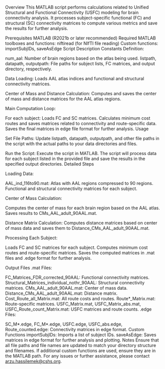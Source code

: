 Overview
This MATLAB script performs calculations related to Unified Structural and Functional Connectivity (USFC) modeling for brain connectivity analysis. It processes subject-specific functional (FC) and structural (SC) connectivity matrices to compute various metrics and save the results for further analysis.

Prerequisites
MATLAB (R2021b or later recommended)
Required MATLAB toolboxes and functions:
niftiread (for NIfTI file reading)
Custom functions: importSubjIDs, saveAsEdge
Script Description
Constants Definition:

num_aal: Number of brain regions based on the atlas being used.
listpath, datapath, outputpath: File paths for subject lists, FC matrices, and output directory, respectively.

Data Loading:
Loads AAL atlas indices and functional and structural connectivity matrices.

Center of Mass and Distance Calculation:
Computes and saves the center of mass and distance matrices for the AAL atlas regions.

Main Computation Loop:

For each subject:
Loads FC and SC matrices.
Calculates minimum cost routes and saves matrices related to connectivity and route-specific data.
Saves the final matrices in edge file format for further analysis.
Usage

Set File Paths:
Update listpath, datapath, outputpath, and other file paths in the script with the actual paths to your data directories and files.

Run the Script:
Execute the script in MATLAB. The script will process data for each subject listed in the provided file and save the results in the specified output directories.
Detailed Steps

Loading Data:

AAL_ind_116to90.mat: Atlas with AAL regions compressed to 90 regions.
Functional and structural connectivity matrices for each subject.

Center of Mass Calculation:

Computes the center of mass for each brain region based on the AAL atlas.
Saves results to CMs_AAL_adult_90AAL.mat.

Distance Matrix Calculation:
Computes distance matrices based on center of mass data and saves them to Distance_CMs_AAL_adult_90AAL.mat.

Processing Each Subject:

Loads FC and SC matrices for each subject.
Computes minimum cost routes and route-specific matrices.
Saves the computed matrices in .mat files and .edge format for further analysis.

Output Files
.mat Files:

FC_Matrices_FDR_corrected_90AAL: Functional connectivity matrices.
Structural_Matrices_individual_nothr_90AAL: Structural connectivity matrices.
CMs_AAL_adult_90AAL.mat: Center of mass data.
Distance_CMs_AAL_adult_90AAL.mat: Distance matrix.
Cost_Route_all_Matrix.mat: All route costs and routes.
Route*_Matrix.mat: Route-specific matrices.
USFC_Matrix.mat, USFC_Matrix_abs.mat, USFC_Route_count_Matrix.mat: USFC matrices and route counts.
.edge Files:

SC_M*.edge, FC_M*.edge, USFC.edge, USFC_abs.edge, Route_counted.edge: Connectivity matrices in edge format.
Custom Functions
importSubjIDs: Imports a list of subject IDs.
saveAsEdge: Saves matrices in edge format for further analysis and plotting.
Notes
Ensure that all file paths and file names are updated to match your directory structure and filenames.
If additional custom functions are used, ensure they are in the MATLAB path.
For any issues or further assistance, please contact arzu.hassilemek@cshs.org.

